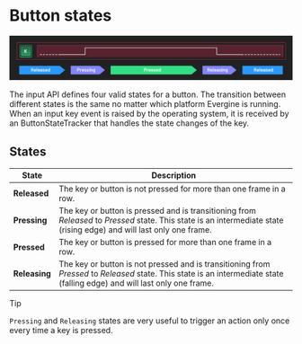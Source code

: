 # Button states

![Button states diagram](images/button_states_diagram.png)


The input API defines four valid states for a button. The transition between different states is the same no matter which platform Evergine is running. When an input key event is raised by the operating system, it is received by an ButtonStateTracker that handles the state changes of the key.

## States

|State           | Description |
|--------------------|-------------|
| **Released** | The key or button is not pressed for more than one frame in a row.|
| **Pressing** | The key or button is pressed and is transitioning from *Released* to *Pressed* state. This state is an intermediate state (rising edge) and will last only one frame.|
| **Pressed** | The key or button is pressed for more than one frame in a row.|
| **Releasing** | The key or button is not pressed and is transitioning from *Pressed* to *Released* state. This state is an intermediate state (falling edge) and will last only one frame.|

> [!TIP]
> `Pressing` and `Releasing` states are very useful to trigger an action only once every time a key is pressed.